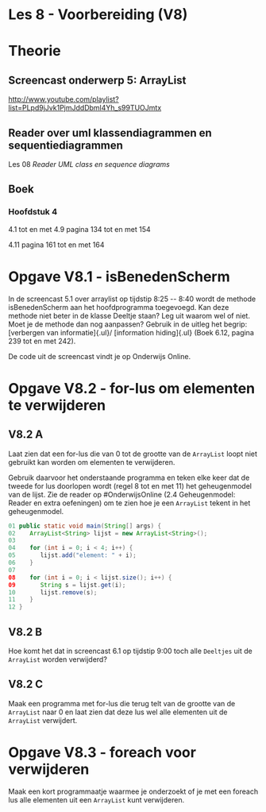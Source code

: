 Les 8 - Voorbereiding (V8)
===

# Theorie

## Screencast onderwerp 5: ArrayList

<http://www.youtube.com/playlist?list=PLpd9jJvk1PjmJddDbml4Yh_s99TUOJmtx>

## Reader over uml klassendiagrammen en sequentiediagrammen

Les 08 *Reader UML class en sequence diagrams*

## Boek

### Hoofdstuk 4

4.1 tot en met 4.9 pagina 134 tot en met 154

4.11 pagina 161 tot en met 164


# Opgave V8.1 - isBenedenScherm

In de screencast 5.1 over arraylist op tijdstip 8:25 -- 8:40 wordt de methode isBenedenScherm aan het hoofdprogramma toegevoegd.
Kan deze methode niet beter in de klasse Deeltje staan? Leg uit waarom wel of niet. Moet je de methode dan nog aanpassen?
Gebruik in de uitleg het begrip: [verbergen van informatie]{.ul}/ [information hiding]{.ul} (Boek 6.12, pagina 239 tot en met 242).

De code uit de screencast vindt je op Onderwijs Online.


# Opgave V8.2 - for-lus om elementen te verwijderen

## V8.2 A

Laat zien dat een for-lus die van 0 tot de grootte van de `ArrayList` loopt niet gebruikt kan worden om elementen te verwijderen.

Gebruik daarvoor het onderstaande programma en teken elke keer dat de tweede for lus doorlopen wordt (regel 8 tot en met 11) het geheugenmodel van de lijst. Zie de reader op \#OnderwijsOnline (2.4 Geheugenmodel: Reader en extra oefeningen) om te zien hoe je een `ArrayList` tekent in het geheugenmodel.

```java
01 public static void main(String[] args) {
02    ArrayList<String> lijst = new ArrayList<String>();
03
04    for (int i = 0; i < 4; i++) {
05       lijst.add("element: " + i);
06    }
07
08    for (int i = 0; i < lijst.size(); i++) {
09       String s = lijst.get(i);
10       lijst.remove(s);
11    }
12 }
```

## V8.2 B

Hoe komt het dat in screencast 6.1 op tijdstip 9:00 toch alle `Deeltjes` uit de `ArrayList` worden verwijderd?

## V8.2 C

Maak een programma met for-lus die terug telt van de grootte van de `ArrayList` naar 0 en laat zien dat deze lus wel alle elementen uit de `ArrayList` verwijdert.


# Opgave V8.3 - foreach voor verwijderen

Maak een kort programmaatje waarmee je onderzoekt of je met een foreach lus alle elementen uit een `ArrayList` kunt verwijderen.
